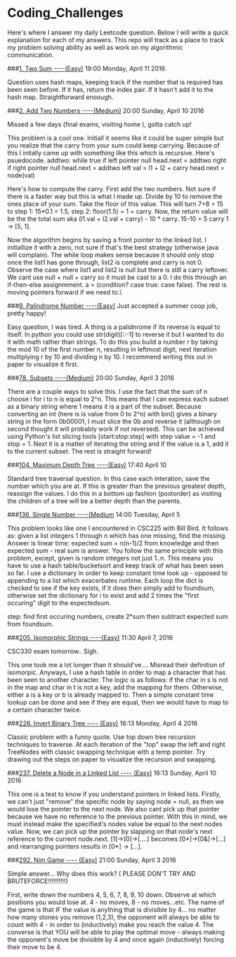 # Coding_Challenges
Here's where I answer my daily Leetcode question. Below I will write a quick explanation for each of my answers. This repo will track as a place to track my problem solving ability as well as work on my algorithmic communication.

###[1. Two Sum ----(Easy)](https://leetcode.com/problems/two-sum/) 19:00 Monday, April 11 2016

Question uses hash maps, keeping track if the number that is required has been seen before. If it has, return the index pair. If it hasn't add it to the hash map. Straightforward enoough.

###[2. Add Two Numbers ----(Medium)](https://leetcode.com/problems/add-two-numbers) 20:00 Sunday, April 10 2016

Missed a few days (final exams, visiting home ), gotta catch up!

This problem is a cool one. Initiall it seems like it could be super simple but you realize that the carry from your sum could keep carrying. Because of this I initally came up with something like this which is recursive. Here's psuedocode.
		addtwo:
			while true
				if left pointer null
					head.next = addtwo right
				if right pointer null
					head.next = addtwo left
				val = l1 + l2 + carry
				head.next = node(val)


Here's how to compute the carry. First add the two numbers. Not sure if there is a faster way but this is what I made up. Divide by 10 to remove the ones place of your sum. Take the floor of this value. This will turn 7+8 = 15 to step 1: 15*0.1 = 1.5, step 2: floor(1.5) = 1 = carry. Now, the return value will be the the total sum aka (l1.val + l2.val + carry) - 10 * carry. 15-10 = 5 carry 1 -> [5, 1].

Now the algorithm begins by saving a front pointer to the linked list. I initiallize it with a zero, not sure if that's the best strategy (otherwise java will complain). The while loop makes sense because it should only stop once the list1 has gone through, list2 is complete and carry is not 0. Observe the case where list1 and list2 is null but there is still a carry leftover. We cant use null + null + carry so it must be cast to a 0. I do this through an if-then-else assignmment.
a = (condition? case true: case false). The rest is moving pointers forward if we need to.\

###[9. Palindrome Number ----(Easy)](https://leetcode.com/problems/palindrome-number/)
Just accepted a summer coop job, pretty happy!

Easy question, I was tired. A thing is a palidnrome if its reverse is equal to itself. In python you could use str(digit)[::-1] to reverse it but I wanted to do it with math rather than strings. To do this you build a number r by taking the mod 10 of the first number n, resulting in leftmost digit, next iteration multiplying r by 10 and dividing n by 10. I recommend writing this out in paper to visualize it first.

###[78. Subsets ----(Medium)](https://leetcode.com/problems/subsets/) 20:00 Sunday, April 3 2016

	
There are a couple ways to solve this. I use the fact that the sum of n choose i for i to n is equal to 2^n. This means that I can express each subset as a binary string where 1 means it is a part of the subset. Because converting an int (here is is value from 0 to 2^n) with bin() gives a binary string in the form 0b00001, I must slice the 0b and reverse it (although on second thought it will probably work if not reversed). This can be achieved using Python's list slicing tools [start:stop:step] with step value = -1 and stop = 1. Next it is a matter of iterating the string and if the value is a 1, add it to the current subset. The rest is straight forward!

###[104. Maximum Depth Tree ----(Easy)](https://leetcode.com/problems/maximum-depth-of-binary-tree/) 17:40 April 10

Standard tree traversal question. In this case each interation, save the number which you are at. If this is greater than the previous greatest depth, reassign the values. I do this in a bottom up fashion (postorder) as visiting the children of a tree will be a better depth than the parents.





###[136. Single Number ----(Medium](https://leetcode.com/problems/single-number/) 14:00 Tuesday, April 5


This problem looks like one I encountered in CSC225 with Bill Bird. It follows as: given a list integers 1 through n which has one missing, find the missing. Answer is linear time: expected sum = n(n-1)/2 from knowledge and then expected sum - real sum is answer. You follow the same principle with this problem, except, given is random integers not just 1..n. This means you have to use a hash table/bucketsort and keep track of what has been seen so far. I use a dictionary in order to keep constant time look up - opposed to appending to a list which exacerbates runtime. Each loop the dict is checked to see if the key exists, if it does then simply add to foundsum, otherwise set the dictionary for i to exist and add 2 times the "first occuring" digit to the expectedsum.

step: find first occuring numbers, create 2*sum then subtract expected sum from foundsum.

###[205. Isomorphic Strings ----(Easy)](https://leetcode.com/problems/isomorphic-strings/) 11:30 April 7, 2016

CSC330 exam tomorrow.. Sigh. 

This one took me a lot longer than it should've.... Misread their definition of isomorpic. Anyways, I use a hash table in order to map a character that has been seen to another character. The logic is as follows: if the char in s is not in the map and char in t is not a key, add the mapping for them. Otherwise, either a is a key or b is already mapped to. Then a simple constant time lookup can be done and see if they are equal, then we would have to map to a certain character twice.



###[226. Invert Binary Tree ---- (Easy)](https://leetcode.com/problems/invert-binary-tree/) 16:13 Monday, April 4 2016

Classic problem with a funny quote. Use top down tree recursion techniques to traverse. At each iteration of the "top" swap the left and right TreeNodes with classic swapping technique with a temp pointer. Try drawing out the steps on paper to visualize the recursion and swapping.


###[237. Delete a Node in a Linked List ---- (Easy)](https://leetcode.com/problems/delete-node-in-a-linked-list/) 16:13 Sunday, April 10 2016

This one is a test to know if you understand pointers in linked lists. Firstly, we can't just "remove" the specific node by saying node = null, as then we would lose the pointer to the next node. We also cant pick up that pointer because we have no reference to the previous pointer. With this in mind, we must instead make the specified's nodes value be equal to the next nodes value. Now, we can pick up the pointer by slapping on that node's next reference to the current node.next.
[1]->[0]->[....] becomes [0*]->[0&]->[...] and rearranging pointers results in [0*] -> [...].


###[292. Nim Game ---- (Easy)](https://leetcode.com/problems/nim-game/) 21:00 Sunday, April 3 2016
	

Simple answer... Why does this work? ( PLEASE DON'T TRY AND BRUTEFORCE!!!!!!!!!!)


First, write down the numbers 4, 5, 6, 7, 8, 9, 10 down. Observe at which positions you would lose at. 4 - no moves, 8 - no moves...etc. The name of the game is that IF the value is anything that is divisible by 4... no matter how many stones you remove (1,2,3), the opponent will always be able to count with 4 - <your move> in order to (inductively) make you reach the value 4. The converse is that YOU will be able to play the optimal move - always making the opponent's move be divisible by 4 and once again (inductively) forcing their move to be 4.